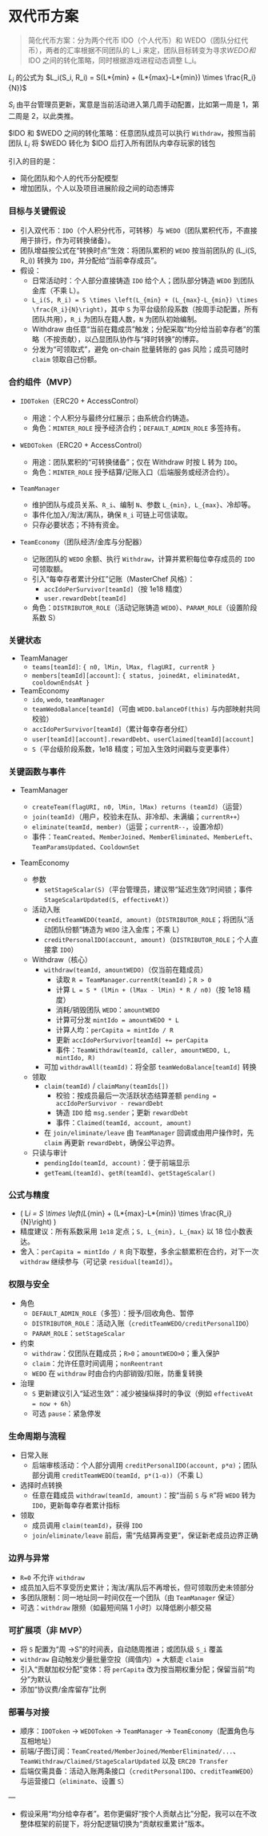 # 双代币方案

> 简化代币方案：分为两个代币 IDO（个人代币）和 WEDO（团队分红代币），两者的汇率根据不同团队的 L_i 来定，团队目标转变为寻求$WEDO和$IDO 之间的转化策略，同时根据游戏进程动态调整 L_i。

$L_i$ 的公式为 $L_i(S_i, R_i) = S(L*{min} + (L*{max}-L*{min}) \times \frac{R_i}{N})$

$S_i$ 由平台管理员更新，寓意是当前活动进入第几周手动配置，比如第一周是 1，第二周是 2，以此类推。

$IDO 和 $WEDO 之间的转化策略：任意团队成员可以执行 `Withdraw`，按照当前团队 $L_i$ 将 $WEDO 转化为 $IDO 后打入所有团队内幸存玩家的钱包

引入的目的是：

- 简化团队和个人的代币分配模型
- 增加团队，个人以及项目进展阶段之间的动态博弈

### 目标与关键假设

- 引入双代币：`IDO`（个人积分代币，可转移）与 `WEDO`（团队累积代币，不直接用于排行，作为可转换储备）。
- 团队增益按公式在“转换时点”生效：将团队累积的 `WEDO` 按当前团队的 \(L_i(S, R_i)\) 转换为 `IDO`，并分配给“当前幸存成员”。
- 假设：
  - 日常活动时：个人部分直接铸造 `IDO` 给个人；团队部分铸造 `WEDO` 到团队金库（不乘 L）。
  - `L_i(S, R_i) = S \times \left(L_{min} + (L_{max}-L_{min}) \times \frac{R_i}{N}\right)`，其中 `S` 为平台级阶段系数（按周手动配置，所有团队共用），`R_i` 为团队在籍人数，`N` 为团队初始编制。
  - Withdraw 由任意“当前在籍成员”触发；分配采取“均分给当前幸存者”的策略（不按贡献），以凸显团队协作与“择时转换”的博弈。
  - 分发为“可领取式”，避免 on-chain 批量转账的 gas 风险；成员可随时 `claim` 领取自己份额。

### 合约组件（MVP）

- `IDOToken`（ERC20 + AccessControl）

  - 用途：个人积分与最终分红展示；由系统合约铸造。
  - 角色：`MINTER_ROLE` 授予经济合约；`DEFAULT_ADMIN_ROLE` 多签持有。

- `WEDOToken`（ERC20 + AccessControl）

  - 用途：团队累积的“可转换储备”；仅在 Withdraw 时按 L 转为 `IDO`。
  - 角色：`MINTER_ROLE` 授予结算/记账入口（后端服务或经济合约）。

- `TeamManager`

  - 维护团队与成员关系、`R_i`、编制 `N`、参数 `L_{min}, L_{max}`、冷却等。
  - 事件化加入/淘汰/离队，确保 `R_i` 可链上可信读取。
  - 只存必要状态；不持有资金。

- `TeamEconomy`（团队经济/金库与分配器）
  - 记账团队的 `WEDO` 余额、执行 `Withdraw`，计算并累积每位幸存成员的 `IDO` 可领取额。
  - 引入“每幸存者累计分红”记账（MasterChef 风格）：
    - `accIdoPerSurvivor[teamId]`（按 1e18 精度）
    - `user.rewardDebt[teamId]`
  - 角色：`DISTRIBUTOR_ROLE`（活动记账铸造 `WEDO`）、`PARAM_ROLE`（设置阶段系数 S）

### 关键状态

- TeamManager
  - `teams[teamId]`: `{ n0, lMin, lMax, flagURI, currentR }`
  - `members[teamId][account]`: `{ status, joinedAt, eliminatedAt, cooldownEndsAt }`
- TeamEconomy
  - `ido`, `wedo`, `teamManager`
  - `teamWedoBalance[teamId]`（可由 `WEDO.balanceOf(this)` 与内部映射共同校验）
  - `accIdoPerSurvivor[teamId]`（累计每幸存者分红）
  - `user[teamId][account].rewardDebt`、`userClaimed[teamId][account]`
  - `S`（平台级阶段系数，1e18 精度；可加入生效时间戳与变更事件）

### 关键函数与事件

- TeamManager

  - `createTeam(flagURI, n0, lMin, lMax) returns (teamId)`（运营）
  - `join(teamId)`（用户，校验未在队、非冷却、未满编；`currentR++`）
  - `eliminate(teamId, member)`（运营；`currentR--`，设置冷却）
  - 事件：`TeamCreated`、`MemberJoined`、`MemberEliminated`、`MemberLeft`、`TeamParamsUpdated`、`CooldownSet`

- TeamEconomy
  - 参数
    - `setStageScalar(S)`（平台管理员，建议带“延迟生效”/时间锁；事件 `StageScalarUpdated(S, effectiveAt)`）
  - 活动入账
    - `creditTeamWEDO(teamId, amount)`（`DISTRIBUTOR_ROLE`；将团队“活动团队份额”铸造为 `WEDO` 注入金库；不乘 L）
    - `creditPersonalIDO(account, amount)`（`DISTRIBUTOR_ROLE`；个人直接拿 `IDO`）
  - Withdraw（核心）
    - `withdraw(teamId, amountWEDO)`（仅当前在籍成员）
      - 读取 `R = TeamManager.currentR(teamId)`；`R > 0`
      - 计算 `L = S * (lMin + (lMax - lMin) * R / n0)`（按 1e18 精度）
      - 消耗/销毁团队 `WEDO`：`amountWEDO`
      - 计算可分发 `mintIdo = amountWEDO * L`
      - 计算人均：`perCapita = mintIdo / R`
      - 更新 `accIdoPerSurvivor[teamId] += perCapita`
      - 事件：`TeamWithdraw(teamId, caller, amountWEDO, L, mintIdo, R)`
    - 可加 `withdrawAll(teamId)`：将全部 `teamWedoBalance[teamId]` 转换
  - 领取
    - `claim(teamId)` / `claimMany(teamIds[])`
      - 校验：按成员最后一次活跃状态结算差额 `pending = accIdoPerSurvivor - rewardDebt`
      - 铸造 `IDO` 给 `msg.sender`；更新 `rewardDebt`
      - 事件：`Claimed(teamId, account, amount)`
    - 在 `join/eliminate/leave` 由 `TeamManager` 回调或由用户操作时，先 `claim` 再更新 `rewardDebt`，确保公平边界。
  - 只读与审计
    - `pendingIdo(teamId, account)`：便于前端显示
    - `getTeamL(teamId)`、`getR(teamId)`、`getStageScalar()`

### 公式与精度

- \( L*i = S \times \left(L*{min} + (L*{max}-L*{min}) \times \frac{R_i}{N}\right) \)
- 精度建议：所有系数采用 `1e18` 定点；`S, L_{min}, L_{max}` 以 18 位小数表达。
- 舍入：`perCapita = mintIdo / R` 向下取整，多余尘额累积在合约，对下一次 `withdraw` 继续参与（可记录 `residual[teamId]`）。

### 权限与安全

- 角色
  - `DEFAULT_ADMIN_ROLE`（多签）：授予/回收角色、暂停
  - `DISTRIBUTOR_ROLE`：活动入账（`creditTeamWEDO/creditPersonalIDO`）
  - `PARAM_ROLE`：`setStageScalar`
- 约束
  - `withdraw`：仅团队在籍成员；`R>0`；`amountWEDO>0`；重入保护
  - `claim`：允许任意时间调用；`nonReentrant`
  - `WEDO` 在 `withdraw` 时由合约内部销毁/扣账，防重复转换
- 治理
  - `S` 更新建议引入“延迟生效”：减少被操纵择时的争议（例如 `effectiveAt = now + 6h`）
  - 可选 `pause`：紧急停发

### 生命周期与流程

- 日常入账
  - 后端审核活动：个人部分调用 `creditPersonalIDO(account, p*α)`；团队部分调用 `creditTeamWEDO(teamId, p*(1-α))`（不乘 L）
- 选择时点转换
  - 任意在籍成员 `withdraw(teamId, amount)`：按“当前 `S` 与 `R`”将 `WEDO` 转为 `IDO`，更新每幸存者累计指标
- 领取
  - 成员调用 `claim(teamId)`，获得 `IDO`
  - `join`/`eliminate/leave` 前后，需“先结算再变更”，保证新老成员边界正确

### 边界与异常

- `R=0` 不允许 `withdraw`
- 成员加入后不享受历史累计；淘汰/离队后不再增长，但可领取历史未领部分
- 多团队限制：同一地址同一时间仅在一个团队（由 `TeamManager` 保证）
- 可选：`withdraw` 限频（如最短间隔 1 小时）以降低刷小额交易

### 可扩展项（非 MVP）

- 将 `S` 配置为“周 →S”的时间表，自动随周推进；或团队级 `S_i` 覆盖
- `withdraw` 自动触发少量批量空投（阈值内）+ 大额走 `claim`
- 引入“贡献加权分配”变体：将 `perCapita` 改为按当期权重分配；保留当前“均分”为默认
- 添加“协议费/金库留存”比例

### 部署与对接

- 顺序：`IDOToken` → `WEDOToken` → `TeamManager` → `TeamEconomy`（配置角色与互相地址）
- 前端/子图订阅：`TeamCreated/MemberJoined/MemberEliminated/...`、`TeamWithdraw/Claimed/StageScalarUpdated` 以及 `ERC20 Transfer`
- 后端仅需具备：活动入账两条接口（`creditPersonalIDO`、`creditTeamWEDO`）与运营接口（`eliminate`、设置 `S`）

—

- 假设采用“均分给幸存者”。若你更偏好“按个人贡献占比”分配，我可以在不改整体框架的前提下，将分配逻辑切换为“贡献权重累计”版本。
